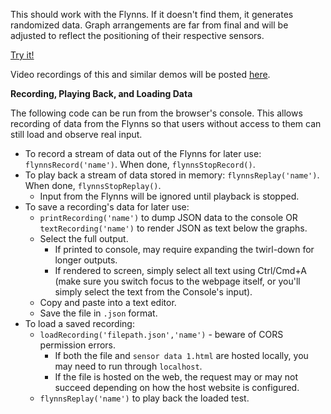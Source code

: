 This should work with the Flynns. If it doesn't find them, it generates randomized data. Graph arrangements are far from final and will be adjusted to reflect the positioning of their respective sensors.

[Try it!](https://khmccurdy.github.io/flynns_graphing/sensor%20data%201.html)

Video recordings of this and similar demos will be posted [here](https://www.youtube.com/channel/UCbrhYUVkQWcBhaPzl_J6kYA).

**Recording, Playing Back, and Loading Data**

The following code can be run from the browser's console. This allows recording of data from the Flynns so that users without access to them can still load and observe real input.
* To record a stream of data out of the Flynns for later use: `flynnsRecord('name')`. When done, `flynnsStopRecord()`.
* To play back a stream of data stored in memory: `flynnsReplay('name')`. When done, `flynnsStopReplay()`. 
  * Input from the Flynns will be ignored until playback is stopped.
* To save a recording's data for later use:
  * `printRecording('name')` to dump JSON data to the console OR `textRecording('name')` to render JSON as text below the graphs.
  * Select the full output.
    * If printed to console, may require expanding the twirl-down for longer outputs.
    * If rendered to screen, simply select all text using Ctrl/Cmd+A (make sure you switch focus to the webpage itself, or you'll simply select the text from the Console's input).
  * Copy and paste into a text editor.
  * Save the file in `.json` format.
* To load a saved recording:
  * `loadRecording('filepath.json','name')` - beware of CORS permission errors.
    * If both the file and `sensor data 1.html` are hosted locally, you may need to run through `localhost`.
    * If the file is hosted on the web, the request may or may not succeed depending on how the host website is configured.
  * `flynnsReplay('name')` to play back the loaded test.
